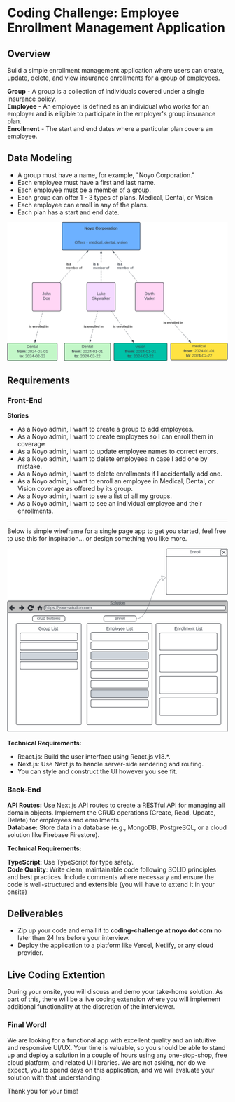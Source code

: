 # Coding Challenge: Employee Enrollment Management Application

## Overview
Build a simple enrollment management application where users can create, update, delete, and view insurance enrollments for a group of employees. 

**Group** - A group is a collection of individuals covered under a single insurance policy.  
**Employee** - An employee is defined as an individual who works for an employer and is eligible to participate in the employer's group insurance plan.  
**Enrollment** - The start and end dates where a particular plan covers an employee.

## Data Modeling
- A group must have a name, for example, "Noyo Corporation."
- Each employee must have a first and last name.
- Each employee must be a member of a group.
- Each group can offer 1 - 3 types of plans. Medical, Dental, or Vision
- Each employee can enroll in any of the plans.
- Each plan has a start and end date.

![Figure 2](/data.png)

## Requirements

### Front-End
**Stories**  
- As a Noyo admin, I want to create a group to add employees.
- As a Noyo admin, I want to create employees so I can enroll them in coverage
- As a Noyo admin, I want to update employee names to correct errors.
- As a Noyo admin, I want to delete employees in case I add one by mistake.
- As a Noyo admin, I want to delete enrollments if I accidentally add one.
- As a Noyo admin, I want to enroll an employee in Medical, Dental, or Vision coverage as offered by its group.
- As a Noyo admin, I want to see a list of all my groups.
- As a Noyo admin, I want to see an individual employee and their enrollments.

---
Below is simple wireframe for a single page app to get you started, feel free to use this for inspiration... or design something you like more.

![Figure 3](/simple-ui.png)

**Technical Requirements:**  
- React.js: Build the user interface using React.js v18.*.
- Next.js: Use Next.js to handle server-side rendering and routing.
- You can style and construct the UI however you see fit.

### Back-End

**API Routes:** Use Next.js API routes to create a RESTful API for managing all domain objects. Implement the CRUD operations (Create, Read, Update, Delete) for employees and enrollments.  
**Database:** Store data in a database (e.g., MongoDB, PostgreSQL, or a cloud solution like Firebase Firestore).  


**Technical Requirements:**

**TypeScript**: Use TypeScript for type safety.  
**Code Quality**: Write clean, maintainable code following SOLID principles and best practices. Include comments where necessary and ensure the code is well-structured and extensible (you will have to extend it in your onsite)

## Deliverables
- Zip up your code and email it to **coding-challenge at noyo dot com** no later than 24 hrs before your interview.
- Deploy the application to a platform like Vercel, Netlify, or any cloud provider.


## Live Coding Extention
During your onsite, you will discuss and demo your take-home solution. As part of this, there will be a live coding extension where you will implement additional functionality at the discretion of the interviewer.


### Final Word!
We are looking for a functional app with excellent quality and an intuitive and responsive UI/UX. Your time is valuable, so you should be able to stand up and deploy a solution in a couple of hours using any one-stop-shop, free cloud platform, and related UI libraries. We are not asking, nor do we expect, you to spend days on this application, and we will evaluate your solution with that understanding.

Thank you for your time!